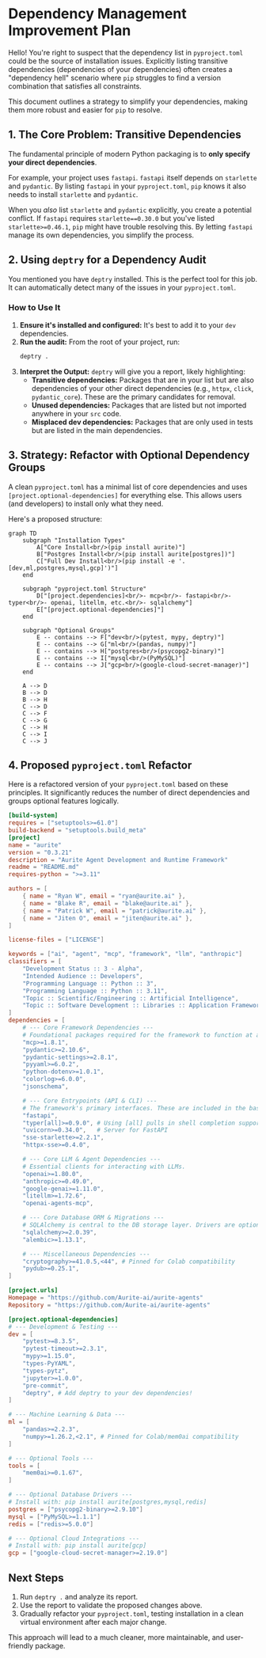 # Dependency Management Improvement Plan

Hello! You're right to suspect that the dependency list in `pyproject.toml` could be the source of installation issues. Explicitly listing transitive dependencies (dependencies of your dependencies) often creates a "dependency hell" scenario where `pip` struggles to find a version combination that satisfies all constraints.

This document outlines a strategy to simplify your dependencies, making them more robust and easier for `pip` to resolve.

## 1. The Core Problem: Transitive Dependencies

The fundamental principle of modern Python packaging is to **only specify your direct dependencies**.

For example, your project uses `fastapi`. `fastapi` itself depends on `starlette` and `pydantic`. By listing `fastapi` in your `pyproject.toml`, `pip` knows it also needs to install `starlette` and `pydantic`.

When you *also* list `starlette` and `pydantic` explicitly, you create a potential conflict. If `fastapi` requires `starlette==0.30.0` but you've listed `starlette>=0.46.1`, `pip` might have trouble resolving this. By letting `fastapi` manage its own dependencies, you simplify the process.

## 2. Using `deptry` for a Dependency Audit

You mentioned you have `deptry` installed. This is the perfect tool for this job. It can automatically detect many of the issues in your `pyproject.toml`.

### How to Use It

1.  **Ensure it's installed and configured:** It's best to add it to your `dev` dependencies.
2.  **Run the audit:** From the root of your project, run:
    ```bash
    deptry .
    ```
3.  **Interpret the Output:** `deptry` will give you a report, likely highlighting:
    *   **Transitive dependencies:** Packages that are in your list but are also dependencies of your other direct dependencies (e.g., `httpx`, `click`, `pydantic_core`). These are the primary candidates for removal.
    *   **Unused dependencies:** Packages that are listed but not imported anywhere in your `src` code.
    *   **Misplaced dev dependencies:** Packages that are only used in tests but are listed in the main dependencies.

## 3. Strategy: Refactor with Optional Dependency Groups

A clean `pyproject.toml` has a minimal list of core dependencies and uses `[project.optional-dependencies]` for everything else. This allows users (and developers) to install only what they need.

Here's a proposed structure:

```mermaid
graph TD
    subgraph "Installation Types"
        A["Core Install<br/>(pip install aurite)"]
        B["Postgres Install<br/>(pip install aurite[postgres])"]
        C["Full Dev Install<br/>(pip install -e '.[dev,ml,postgres,mysql,gcp]')"]
    end

    subgraph "pyproject.toml Structure"
        D["[project.dependencies]<br/>- mcp<br/>- fastapi<br/>- typer<br/>- openai, litellm, etc.<br/>- sqlalchemy"]
        E["[project.optional-dependencies]"]
    end

    subgraph "Optional Groups"
        E -- contains --> F["dev<br/>(pytest, mypy, deptry)"]
        E -- contains --> G["ml<br/>(pandas, numpy)"]
        E -- contains --> H["postgres<br/>(psycopg2-binary)"]
        E -- contains --> I["mysql<br/>(PyMySQL)"]
        E -- contains --> J["gcp<br/>(google-cloud-secret-manager)"]
    end

    A --> D
    B --> D
    B --> H
    C --> D
    C --> F
    C --> G
    C --> H
    C --> I
    C --> J
```

## 4. Proposed `pyproject.toml` Refactor

Here is a refactored version of your `pyproject.toml` based on these principles. It significantly reduces the number of direct dependencies and groups optional features logically.

```toml
[build-system]
requires = ["setuptools>=61.0"]
build-backend = "setuptools.build_meta"
[project]
name = "aurite"
version = "0.3.21"
description = "Aurite Agent Development and Runtime Framework"
readme = "README.md"
requires-python = ">=3.11"

authors = [
    { name = "Ryan W", email = "ryan@aurite.ai" },
    { name = "Blake R", email = "blake@aurite.ai" },
    { name = "Patrick W", email = "patrick@aurite.ai" },
    { name = "Jiten O", email = "jiten@aurite.ai" },
]

license-files = ["LICENSE"]

keywords = ["ai", "agent", "mcp", "framework", "llm", "anthropic"]
classifiers = [
    "Development Status :: 3 - Alpha",
    "Intended Audience :: Developers",
    "Programming Language :: Python :: 3",
    "Programming Language :: Python :: 3.11",
    "Topic :: Scientific/Engineering :: Artificial Intelligence",
    "Topic :: Software Development :: Libraries :: Application Frameworks",
]
dependencies = [
    # --- Core Framework Dependencies ---
    # Foundational packages required for the framework to function at a basic level.
    "mcp>=1.8.1",
    "pydantic>=2.10.6",
    "pydantic-settings>=2.8.1",
    "pyyaml>=6.0.2",
    "python-dotenv>=1.0.1",
    "colorlog>=6.0.0",
    "jsonschema",

    # --- Core Entrypoints (API & CLI) ---
    # The framework's primary interfaces. These are included in the base install.
    "fastapi",
    "typer[all]>=0.9.0", # Using [all] pulls in shell completion support
    "uvicorn>=0.34.0",   # Server for FastAPI
    "sse-starlette>=2.2.1",
    "httpx-sse>=0.4.0",

    # --- Core LLM & Agent Dependencies ---
    # Essential clients for interacting with LLMs.
    "openai>=1.80.0",
    "anthropic>=0.49.0",
    "google-genai>=1.11.0",
    "litellm>=1.72.6",
    "openai-agents-mcp",

    # --- Core Database ORM & Migrations ---
    # SQLAlchemy is central to the DB storage layer. Drivers are optional.
    "sqlalchemy>=2.0.39",
    "alembic>=1.13.1",

    # --- Miscellaneous Dependencies ---
    "cryptography>=41.0.5,<44", # Pinned for Colab compatibility
    "pydub>=0.25.1",
]

[project.urls]
Homepage = "https://github.com/Aurite-ai/aurite-agents"
Repository = "https://github.com/Aurite-ai/aurite-agents"

[project.optional-dependencies]
# --- Development & Testing ---
dev = [
    "pytest>=8.3.5",
    "pytest-timeout>=2.3.1",
    "mypy>=1.15.0",
    "types-PyYAML",
    "types-pytz",
    "jupyter>=1.0.0",
    "pre-commit",
    "deptry", # Add deptry to your dev dependencies!
]

# --- Machine Learning & Data ---
ml = [
    "pandas>=2.2.3",
    "numpy>=1.26.2,<2.1", # Pinned for Colab/mem0ai compatibility
]

# --- Optional Tools ---
tools = [
    "mem0ai>=0.1.67",
]

# --- Optional Database Drivers ---
# Install with: pip install aurite[postgres,mysql,redis]
postgres = ["psycopg2-binary>=2.9.10"]
mysql = ["PyMySQL>=1.1.1"]
redis = ["redis>=5.0.0"]

# --- Optional Cloud Integrations ---
# Install with: pip install aurite[gcp]
gcp = ["google-cloud-secret-manager>=2.19.0"]
```

## Next Steps

1.  Run `deptry .` and analyze its report.
2.  Use the report to validate the proposed changes above.
3.  Gradually refactor your `pyproject.toml`, testing installation in a clean virtual environment after each major change.

This approach will lead to a much cleaner, more maintainable, and user-friendly package.
